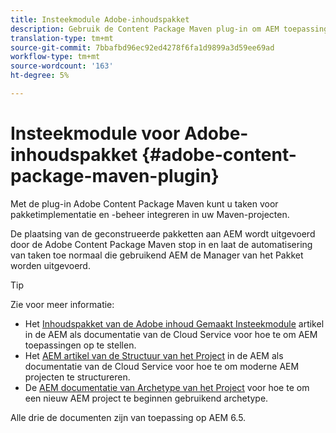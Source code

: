 ```yaml
---
title: Insteekmodule Adobe-inhoudspakket
description: Gebruik de Content Package Maven plug-in om AEM toepassingen te implementeren
translation-type: tm+mt
source-git-commit: 7bbafbd96ec92ed4278f6fa1d9899a3d59ee69ad
workflow-type: tm+mt
source-wordcount: '163'
ht-degree: 5%

---
```



# Insteekmodule voor Adobe-inhoudspakket {#adobe-content-package-maven-plugin}

Met de plug-in Adobe Content Package Maven kunt u taken voor pakketimplementatie en -beheer integreren in uw Maven-projecten.

De plaatsing van de geconstrueerde pakketten aan AEM wordt uitgevoerd door de Adobe Content Package Maven stop in en laat de automatisering van taken toe normaal die gebruikend AEM de Manager van het Pakket worden uitgevoerd.

>[!TIP]
>
>Zie voor meer informatie:
>
>* Het [Inhoudspakket van de Adobe inhoud Gemaakt Insteekmodule](https://experienceleague.adobe.com/docs/experience-manager-cloud-service/implementing/developer-tools/maven-plugin.html?lang=en#developer-tools) artikel in de AEM als documentatie van de Cloud Service voor hoe te om AEM toepassingen op te stellen.
>* Het [AEM artikel van de Structuur van het Project](https://docs.adobe.com/content/help/en/experience-manager-cloud-service/implementing/developing/aem-project-content-package-structure.html) in de AEM als documentatie van de Cloud Service voor hoe te om moderne AEM projecten te structureren.
>* De [AEM documentatie van Archetype van het Project](https://docs.adobe.com/content/help/en/experience-manager-core-components/using/developing/archetype/overview.html) voor hoe te om een nieuw AEM project te beginnen gebruikend archetype.

>
>
Alle drie de documenten zijn van toepassing op AEM 6.5.
